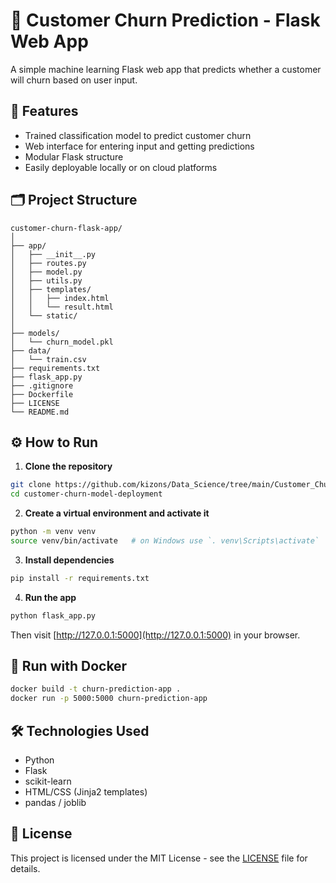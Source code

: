 # 🧠 Customer Churn Prediction - Flask Web App

A simple machine learning Flask web app that predicts whether a customer will churn based on user input.

## 🚀 Features

- Trained classification model to predict customer churn
- Web interface for entering input and getting predictions
- Modular Flask structure
- Easily deployable locally or on cloud platforms

## 🗂️ Project Structure

```
customer-churn-flask-app/
│
├── app/
│   ├── __init__.py
│   ├── routes.py
│   ├── model.py
│   ├── utils.py
│   ├── templates/
│   │   ├── index.html
│   │   └── result.html
│   └── static/
│
├── models/
│   └── churn_model.pkl
├── data/
│   └── train.csv
├── requirements.txt
├── flask_app.py
├── .gitignore
├── Dockerfile
├── LICENSE
└── README.md
```

## ⚙️ How to Run

1. **Clone the repository**
```bash
git clone https://github.com/kizons/Data_Science/tree/main/Customer_Churn_Prediction/customer-churn-model-deployment.git
cd customer-churn-model-deployment
```

2. **Create a virtual environment and activate it**
```bash
python -m venv venv
source venv/bin/activate   # on Windows use `. venv\Scripts\activate`
```

3. **Install dependencies**
```bash
pip install -r requirements.txt
```

4. **Run the app**
```bash
python flask_app.py
```

Then visit [http://127.0.0.1:5000](http://127.0.0.1:5000) in your browser.

## 🐳 Run with Docker

```bash
docker build -t churn-prediction-app .
docker run -p 5000:5000 churn-prediction-app
```

## 🛠 Technologies Used

- Python
- Flask
- scikit-learn
- HTML/CSS (Jinja2 templates)
- pandas / joblib

## 📝 License

This project is licensed under the MIT License - see the [LICENSE](LICENSE) file for details.
